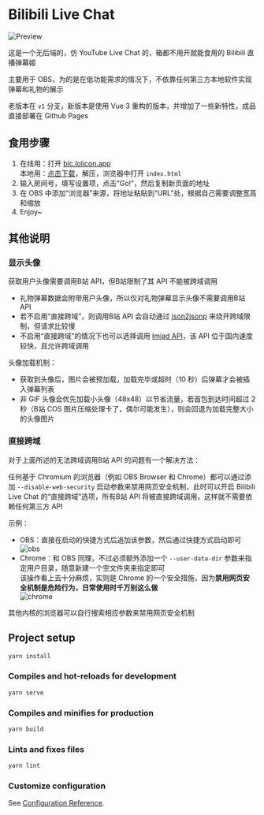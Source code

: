 # Bilibili Live Chat

![Preview](https://i.loli.net/2020/06/20/vXuZKCq396co2HO.gif) 

这是一个无后端的，仿 YouTube Live Chat 的，箱都不用开就能食用的 Bilibili 直播弹幕姬

主要用于 OBS，为的是在低功能需求的情况下，不依靠任何第三方本地软件实现弹幕和礼物的展示

老版本在 `v1` 分支，新版本是使用 Vue 3 重构的版本，并增加了一些新特性，成品直接部署在 Github Pages

## 食用步骤

1. 在线用：打开 [blc.lolicon.app](https://blc.lolicon.app/)  
   本地用：[点击下载](https://github.com/Tsuk1ko/bilibili-live-chat/archive/gh-pages.zip)，解压，浏览器中打开 `index.html`
2. 输入房间号，填写设置项，点击“Go!”，然后复制新页面的地址
3. 在 OBS 中添加“浏览器”来源，将地址粘贴到“URL”处，根据自己需要调整宽高和缩放
4. Enjoy~

## 其他说明

### 显示头像

获取用户头像需要调用B站 API，但B站限制了其 API 不能被跨域调用

- 礼物弹幕数据会附带用户头像，所以仅对礼物弹幕显示头像不需要调用B站 API
- 若不启用“直接跨域”，则调用B站 API 会自动通过 [json2jsonp](https://json2jsonp.com) 来绕开跨域限制，但请求比较慢
- 不启用“直接跨域”的情况下也可以选择调用 [Imjad API](https://api.imjad.cn/)，该 API 位于国内速度较快，且允许跨域调用

头像加载机制：

- 获取到头像后，图片会被预加载，加载完毕或超时（10 秒）后弹幕才会被插入弹幕列表
- 非 GIF 头像会优先加载小头像（48x48）以节省流量，若首包到达时间超过 2 秒（B站 COS 图片压缩处理卡了，偶尔可能发生），则会回退为加载完整大小的头像图片

### 直接跨域

对于上面所述的无法跨域调用B站 API 的问题有一个解决方法：

任何基于 Chromium 的浏览器（例如 OBS Browser 和 Chrome）都可以通过添加 `--disable-web-security` 启动参数来禁用网页安全机制，此时可以开启 Bilibili Live Chat 的“直接跨域”选项，所有B站 API 将被直接跨域调用，这样就不需要依赖任何第三方 API

示例：

- OBS：直接在启动的快捷方式后追加该参数，然后通过快捷方式启动即可  
  ![obs](https://i.loli.net/2020/06/20/QkXOfoTalnpAvt3.png)
- Chrome：和 OBS 同理，不过必须额外添加一个  `--user-data-dir` 参数来指定用户目录，随意新建一个空文件夹来指定即可  
  该操作看上去十分麻烦，实则是 Chrome 的一个安全措施，因为**禁用网页安全机制是危险行为，日常使用时千万别这么做**  
  ![chrome](https://i.loli.net/2020/06/20/BRvQ2HyjgFeEP73.png)

其他内核的浏览器可以自行搜索相应参数来禁用网页安全机制

## Project setup

```bash
yarn install
```

### Compiles and hot-reloads for development

```bash
yarn serve
```

### Compiles and minifies for production

```bash
yarn build
```

### Lints and fixes files

```bash
yarn lint
```

### Customize configuration

See [Configuration Reference](https://cli.vuejs.org/config/).
